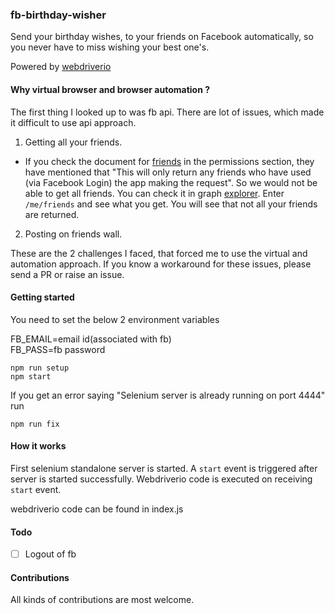 ### fb-birthday-wisher

Send your birthday wishes, to your friends on Facebook automatically, so you never have to miss wishing
your best one's.

Powered by [webdriverio](http://webdriver.io/)

#### Why virtual browser and browser automation ?

The first thing I looked up to was fb api. There are lot of issues, which made it difficult to use api approach.

1. Getting all your friends. 
  * If you check the document for [friends](https://developers.facebook.com/docs/graph-api/reference/v2.5/user/friends)
    in the permissions section, they have mentioned that "This will only return any friends who have used (via Facebook 
    Login) the app making the request". So we would not be able to get all friends. 
    You can check it in graph [explorer](https://developers.facebook.com/tools/explorer/). Enter ```/me/friends``` and
    see what you get. You will see that not all your friends are returned.

2. Posting on friends wall.

These are the 2 challenges I faced, that forced me to use the virtual and automation approach. If you know a workaround
for these issues, please send a PR or raise an issue. 

#### Getting started

You need to set the below 2 environment variables

FB_EMAIL=email id(associated with fb)<br/>
FB_PASS=fb password

    npm run setup
    npm start
    
If you get an error saying "Selenium server is already running on port 4444"
run 

    npm run fix
    
#### How it works
First selenium standalone server is started. A ```start``` event is triggered after server is started
successfully. Webdriverio code is executed on receiving ```start``` event.

webdriverio code can be found in index.js

#### Todo

- [ ] Logout of fb

#### Contributions

All kinds of contributions are most welcome.
